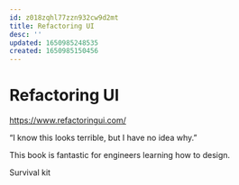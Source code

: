 ```yaml
---
id: z018zqhl77zzn932cw9d2mt
title: Refactoring UI
desc: ''
updated: 1650985248535
created: 1650985150456
---
```


# Refactoring UI

https://www.refactoringui.com/

“I know this looks terrible, but I have no idea why.”

This book is fantastic for engineers learning how to design.

Survival kit
